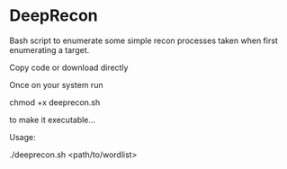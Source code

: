 # DeepRecon
Bash script to enumerate some simple recon processes taken when first enumerating a target. 

Copy code or download directly

Once on your system run

chmod +x deeprecon.sh

to make it executable...

Usage:

./deeprecon.sh <domain> <path/to/wordlist>
